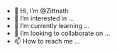 - 👋 Hi, I’m @Zittnath
- 👀 I’m interested in ...
- 🌱 I’m currently learning ...
- 💞️ I’m looking to collaborate on ...
- 📫 How to reach me ...

<!---
Zittnath/Zittnath is a ✨ special ✨ repository because its `README.md` (this file) appears on your GitHub profile.
You can click the Preview link to take a look at your changes.
--->
